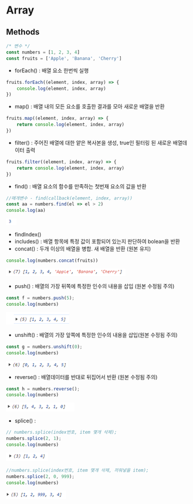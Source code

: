 # Array

## Methods

```javascript
/* 변수 */
const numbers = [1, 2, 3, 4]
const fruits = ['Apple', 'Banana', 'Cherry']
```

- forEach() : 배열 요소 한번씩 실행
```javascript
fruits.forEach((element, index, array) => {
    console.log(element, index, array)
})
```
- map() : 배열 내의 모든 요소를 호출한 결과를 모아 새로운 배열을 반환
```javascript
fruits.map((element, index, array) => {
    return console.log(element, index, array)
})
```
- filter() : 주어진 배열에 대한 얕은 복사본을 생성, true인 필터링 된 새로운 배열데이터 출력
```javascript
fruits.filter((element, index, array) => {
    return console.log(element, index, array)
})
```
- find() : 배열 요소의 함수를 만족하는 첫번재 요소의 값을 반환
```javascript
//매개변수 - find(callback(element, index, array))
const aa = numbers.find(el => el > 2)
console.log(aa)
```
![alt text](assets/find.png)
- findIndex()
- includes() : 배열 항목에 특정 값이 포함되어 있는지 판단하여 bolean을 반환
- concat() : 두개 이상의 배열을 병합. 새 배열을 반환 (원본 유지)
```javascript
console.log(numbers.concat(fruits))
```
![alt text](assets/concat.png)
- push() : 배열의 가장 뒤쪽에 특정한 인수의 내용을 삽입 (원본 수정됨 주의)
```javascript
const f = numbers.push(5);
console.log(numbers)
```
![alt text](assets/push.png)
- unshift() : 배열의 가장 앞쪽에 특정한 인수의 내용을 삽입(원본 수정됨 주의)
```javascript
const g = numbers.unshift(0);
console.log(numbers)
```
![alt text](assets/unshift.png)
- reverse() : 배열데이터를 반대로 뒤집어서 반환 (원본 수정됨 주의)
```javascript
const h = numbers.reverse();
console.log(numbers)
```
![alt text](assets/reverse.png)
- splice() : 
```javascript
// numbers.splice(index번호, item 몇개 삭제);
numbers.splice(2, 1);
console.log(numbers)
```
![alt text](assets/splice.png)
```javascript
//numbers.splice(index번호, item 몇개 삭제, 끼워넣을 item);
numbers.splice(2, 0, 999);
console.log(numbers)
```
![alt text](assets/splice2.png)